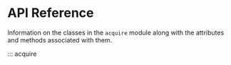 # API Reference

Information on the classes in the `acquire` module along with the attributes and methods associated with them.

::: acquire
